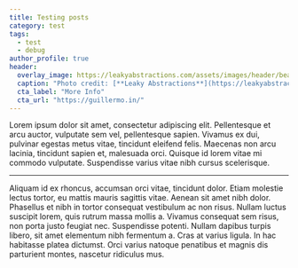 ```yaml
---
title: Testing posts
category: test
tags:
  - test
  - debug
author_profile: true
header:
  overlay_image: https://leakyabstractions.com/assets/images/header/beautiful-solution.png
  caption: "Photo credit: [**Leaky Abstractions**](https://leakyabstractions.com/)"
  cta_label: "More Info"
  cta_url: "https://guillermo.in/"
---
```


Lorem ipsum dolor sit amet, consectetur adipiscing elit. Pellentesque et arcu auctor, vulputate sem vel, pellentesque sapien.
Vivamus ex dui, pulvinar egestas metus vitae, tincidunt eleifend felis. Maecenas non arcu lacinia, tincidunt sapien et, malesuada orci.
Quisque id lorem vitae mi commodo vulputate. Suspendisse varius vitae nibh cursus scelerisque.

---

Aliquam id ex rhoncus, accumsan orci vitae, tincidunt dolor. Etiam molestie lectus tortor, eu mattis mauris sagittis vitae.
Aenean sit amet nibh dolor. Phasellus et nibh in tortor consequat vestibulum ac non risus.
Nullam luctus suscipit lorem, quis rutrum massa mollis a. Vivamus consequat sem risus, non porta justo feugiat nec.
Suspendisse potenti. Nullam dapibus turpis libero, sit amet elementum nibh fermentum a. Cras at varius ligula.
In hac habitasse platea dictumst. Orci varius natoque penatibus et magnis dis parturient montes, nascetur ridiculus mus.
